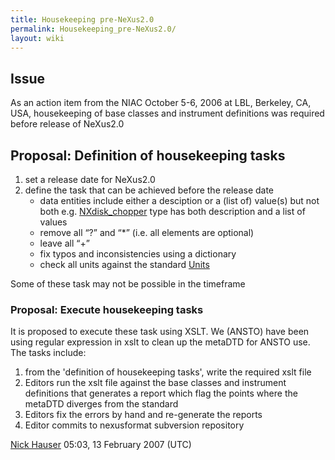 ```yaml
---
title: Housekeeping pre-NeXus2.0
permalink: Housekeeping_pre-NeXus2.0/
layout: wiki
---
```


Issue
-----

As an action item from the NIAC October 5-6, 2006 at LBL, Berkeley, CA,
USA, housekeeping of base classes and instrument definitions was
required before release of NeXus2.0

Proposal: Definition of housekeeping tasks
------------------------------------------

1.  set a release date for NeXus2.0
2.  define the task that can be achieved before the release date
    -   data entities include either a desciption or a (list of)
        value(s) but not both e.g.
        [NXdisk\_chopper](NXdisk_chopper "wikilink") type has both
        description and a list of values
    -   remove all “?” and “\*” (i.e. all elements are optional)
    -   leave all “+”
    -   fix typos and inconsistencies using a dictionary
    -   check all units against the standard [Units](Units "wikilink")

Some of these task may not be possible in the timeframe

### Proposal: Execute housekeeping tasks

It is proposed to execute these task using XSLT. We (ANSTO) have been
using regular expression in xslt to clean up the metaDTD for ANSTO use.
The tasks include:

1.  from the 'definition of housekeeping tasks', write the required xslt
    file
2.  Editors run the xslt file against the base classes and instrument
    definitions that generates a report which flag the points where the
    metaDTD diverges from the standard
3.  Editors fix the errors by hand and re-generate the reports
4.  Editor commits to nexusformat subversion repository

  
[Nick Hauser](User%3ANick_Hauser "wikilink") 05:03, 13 February 2007
(UTC)
